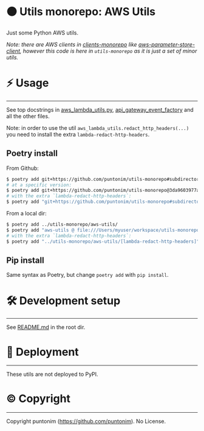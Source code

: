 **🟠 Utils monorepo: AWS Utils**
=================================

Just some Python AWS utils.

*Note: there are AWS clients in [clients-monorepo](https://github.com/puntonim/clients-monorepo) 
 like [aws-parameter-store-client](https://github.com/puntonim/clients-monorepo/tree/main/aws-parameter-store-client),
 however this code is here in `utils-monorepo` as it is just a set of minor utils.*


⚡ Usage
=======

---

See top docstrings in [aws_lambda_utils.py](aws_utils/aws_lambda_utils.py),
 [api_gateway_event_factory](aws_utils/aws_testfactories/api_gateway_event_factory.py)
 and all the other files.

Note: in order to use the util `aws_lambda_utils.redact_http_headers(...)` you need to 
 install the extra `lambda-redact-http-headers`.


Poetry install
--------------
From Github:
```sh
$ poetry add git+https://github.com/puntonim/utils-monorepo#subdirectory=aws-utils
# at a specific version:
$ poetry add git+https://github.com/puntonim/utils-monorepo@3da9603977a5e2948429627ac83309353cca693d#subdirectory=aws-utils
# with the extra `lambda-redact-http-headers`:
$ poetry add "git+https://github.com/puntonim/utils-monorepo#subdirectory=aws-utils[lambda-redact-http-headers]"
```

From a local dir:
```sh
$ poetry add ../utils-monorepo/aws-utils/
$ poetry add "aws-utils @ file:///Users/myuser/workspace/utils-monorepo/aws-utils/"
# with the extra `lambda-redact-http-headers`:
$ poetry add "../utils-monorepo/aws-utils/[lambda-redact-http-headers]"
```

Pip install
-----------
Same syntax as Poetry, but change `poetry add` with `pip install`.


🛠️ Development setup
====================

---

See [README.md](../README.md) in the root dir.


🚀 Deployment
=============

---

These utils are not deployed to PyPI.


©️ Copyright
============

---

Copyright puntonim (https://github.com/puntonim). No License.
